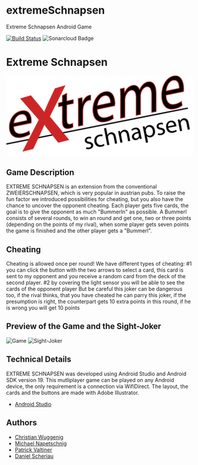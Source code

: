 # extremeSchnapsen
Extreme Schnapsen Android Game

[![Build Status](https://travis-ci.com/ChristianWuggenig/extremeSchnapsen.svg?branch=master)](https://travis-ci.com/ChristianWuggenig/extremeSchnapsen)
![Sonarcloud Badge](https://sonarcloud.io/api/project_badges/measure?project=cardfactory.com.extremeschnapsen&metric=alert_status)

# Extreme Schnapsen
![Extreme Schnapsen](https://github.com/ChristianWuggenig/extremeSchnapsen/blob/master/app/src/main/res/drawable-xxxhdpi/logo.png)

## Game Description

EXTREME SCHNAPSEN is an extension from the conventional ZWEIERSCHNAPSEN, which is very popular in austrian pubs. To raise the 
fun factor we introduced possibilities for cheating, but you also have the chance to uncover the opponent cheating. Each 
player gets five cards, the goal is to give the opponent as much "Bummerln" as possible. A Bummerl consists of several rounds, 
to win an round and get one, two or three points (depending on the points of my rival), when some player gets seven points the 
game is finished and the other player gets a "Bummerl".  


## Cheating

Cheating is allowed once per round! 
We have different types of cheating:
  #1 you can click the button with the two arrows to select a card, this card is sent to my opponent and you receive a random 
  card from the deck of the second player.
  #2 by covering the light sensor you will be able to see the cards of the opponent player
  But be careful this joker can be dangerous too, if the rival thinks, that you have cheated he can parry this joker, if the 
  presumption is right, the counterpart gets 10 extra points in this round, if he is wrong you will get 10 points 


## Preview of the Game and the Sight-Joker

![Game](https://github.com/dascheriau/extremeSchnapsen/blob/master/Screenshot_20180625-154037.jpg)
![Sight-Joker](https://github.com/dascheriau/extremeSchnapsen/blob/master/Screenshot_20180625-154043.jpg)


## Technical Details

EXTREME SCHNAPSEN was developed using Android Studio and Android SDK version 19. This mutliplayer game can be played on any 
Android device, the only requirement is a connection via WifiDirect. The layout, the cards and the buttons are made with Adobe 
Illustrator. 

* [Android Studio](https://developer.android.com/studio/) 

## Authors

* [Christian Wuggenig](https://github.com/ChristianWuggenig)
* [Michael Napetschnig](https://github.com/NapeStar)
* [Patrick Valtiner](https://github.com/Volte8)
* [Daniel Scheriau](https://github.com/dascheriau)
